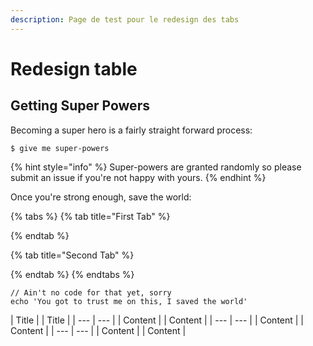 ```yaml
---
description: Page de test pour le redesign des tabs
---
```


# Redesign table



## Getting Super Powers

Becoming a super hero is a fairly straight forward process:

```
$ give me super-powers
```

{% hint style="info" %}
 Super-powers are granted randomly so please submit an issue if you're not happy with yours.
{% endhint %}

Once you're strong enough, save the world:

{% tabs %}
{% tab title="First Tab" %}

{% endtab %}

{% tab title="Second Tab" %}

{% endtab %}
{% endtabs %}

```
// Ain't no code for that yet, sorry
echo 'You got to trust me on this, I saved the world'
```

| Title |  | Title |
| --- | --- |
| Content |  | Content |
| --- | --- |
| Content |  | Content |
| --- | --- |
| Content |  | Content |



